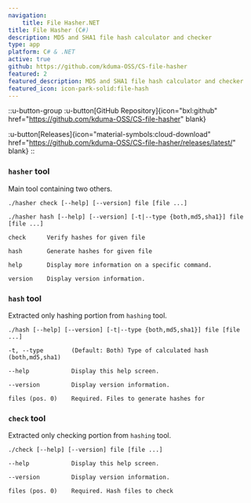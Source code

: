 ```yaml
---
navigation:
    title: File Hasher.NET
title: File Hasher (C#)
description: MD5 and SHA1 file hash calculator and checker
type: app
platform: C# & .NET
active: true
github: https://github.com/kduma-OSS/CS-file-hasher
featured: 2
featured_description: MD5 and SHA1 file hash calculator and checker
featured_icon: icon-park-solid:file-hash
---
```


::u-button-group
:u-button[GitHub Repository]{icon="bxl:github" href="https://github.com/kduma-OSS/CS-file-hasher" blank}

:u-button[Releases]{icon="material-symbols:cloud-download" href="https://github.com/kduma-OSS/CS-file-hasher/releases/latest/" blank}
::

### `hasher` tool

Main tool containing two others.

```./hasher check [--help] [--version] file [file ...]```

```./hasher hash [--help] [--version] [-t|--type {both,md5,sha1}] file [file ...]```

```
check      Verify hashes for given file

hash       Generate hashes for given file

help       Display more information on a specific command.

version    Display version information.
```

### `hash` tool

Extracted only hashing portion from `hashing` tool.

```./hash [--help] [--version] [-t|--type {both,md5,sha1}] file [file ...]```

```
-t, --type        (Default: Both) Type of calculated hash (both,md5,sha1)

--help            Display this help screen.

--version         Display version information.

files (pos. 0)    Required. Files to generate hashes for
```

### `check` tool

Extracted only checking portion from `hashing` tool.

```./check [--help] [--version] file [file ...]```

```
--help            Display this help screen.

--version         Display version information.

files (pos. 0)    Required. Hash files to check
```